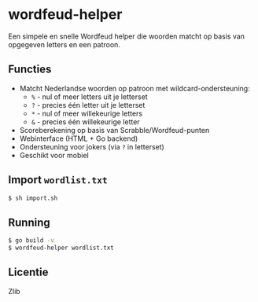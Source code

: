 # wordfeud-helper

Een simpele en snelle Wordfeud helper die woorden matcht op basis van opgegeven letters en een patroon.

## Functies

- Matcht Nederlandse woorden op patroon met wildcard-ondersteuning:
  - `%` - nul of meer letters uit je letterset
  - `?` - precies één letter uit je letterset
  - `*` - nul of meer willekeurige letters
  - `&` - precies één willekeurige letter
- Scoreberekening op basis van Scrabble/Wordfeud-punten
- Webinterface (HTML + Go backend)
- Ondersteuning voor jokers (via `?` in letterset)
- Geschikt voor mobiel

## Import `wordlist.txt`

```sh
$ sh import.sh
```

## Running

```sh
$ go build -v
$ wordfeud-helper wordlist.txt
```

## Licentie

Zlib